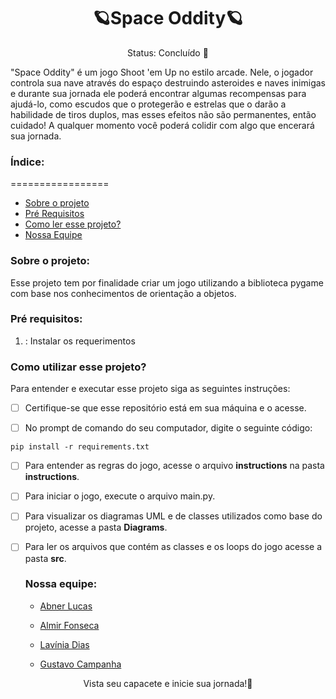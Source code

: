 <h1 align="center" >🪐Space Oddity🪐</h1>
<p align="center">  Status: Concluído 🚀</p>

<p>"Space Oddity" é um jogo Shoot 'em Up no estilo arcade. Nele, o jogador controla sua nave através do espaço destruindo asteroides e naves inimigas e durante sua jornada ele poderá encontrar algumas recompensas para ajudá-lo, como escudos que o protegerão e estrelas que o darão a habilidade de tiros duplos, mas esses efeitos não são permanentes, então cuidado! A qualquer momento você poderá colidir com algo que encerará sua jornada.</p>

<h3>Índice:</h3>
=================

   * [Sobre o projeto](#sobre)
   * [Pré Requisitos](#pre-requisitos)
   * [Como ler esse projeto?](#como-ler)
   * [Nossa Equipe](#equipe)


<h3 id=sobre>Sobre o projeto:</h3>

  Esse projeto tem por finalidade criar um jogo utilizando a biblioteca pygame com base nos conhecimentos de orientação a objetos.


<h3 id=pre-requisitos>Pré requisitos:</h3>

1. : Instalar os requerimentos
  

<h3 id=como-ler>Como utilizar esse projeto?</h3>
Para entender e executar esse projeto siga as seguintes instruções:
 
- [ ] Certifique-se que esse repositório está em sua máquina e o acesse.


- [ ] No prompt de comando do seu computador, digite o seguinte código:

```
pip install -r requirements.txt
```

- [ ] Para entender as regras do jogo, acesse o arquivo <b>instructions</b> na pasta <b>instructions</b>.
- [ ] Para iniciar o jogo, execute o arquivo main.py.
- [ ] Para visualizar os diagramas UML e de classes utilizados como base do projeto, acesse a pasta <b>Diagrams</b>.
- [ ] Para ler os arquivos que contém as classes e os loops do jogo acesse a pasta <b>src</b>.

  
  
  <h3 id=equipe>Nossa equipe:</h3>
  
  * [Abner Lucas](https://github.com/AbPCV)
  
  * [Almir Fonseca](https://github.com/AlmirFonseca)
  
  * [Lavínia Dias](https://github.com/LaviniaSD)
   
  * [Gustavo Campanha](https://github.com/GustavoCampanha)
    
  
  
<p align="center"> Vista seu capacete e inicie sua jornada!🚀</p>
